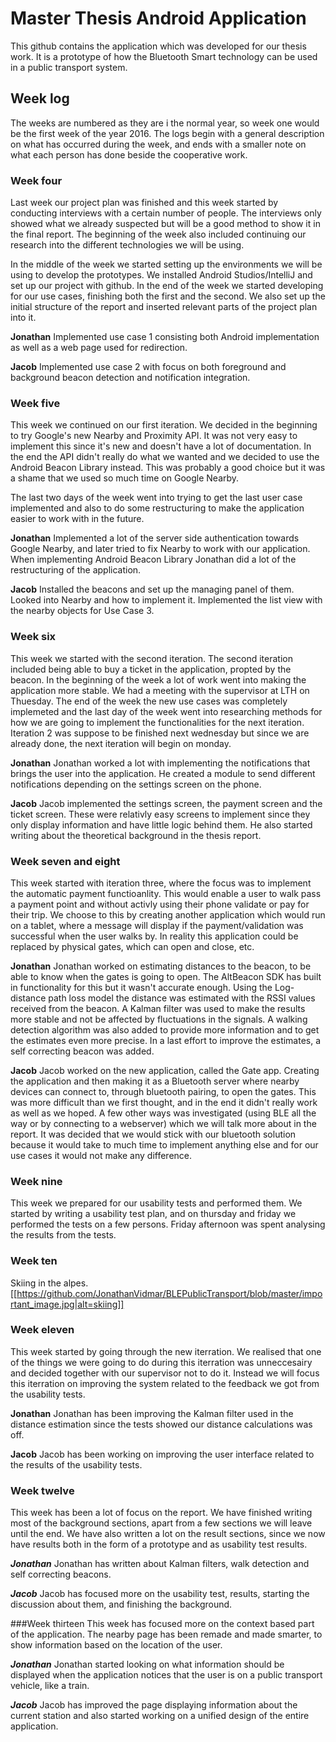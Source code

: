 # Master Thesis Android Application
This github contains the application which was developed for our thesis work. It is a prototype of how the Bluetooth Smart technology can be used in a public transport system.

## Week log
The weeks are numbered as they are i the normal year, so week one would be the first week of the year 2016.
The logs begin with a general description on what has occurred during the week, and ends with a smaller note on what each person has done beside the cooperative work.

### Week four 
Last week our project plan was finished and this week started by conducting interviews with a certain number of people. The interviews only showed what we already suspected but will be a good method to show it in the final report. The beginning of the week also included continuing our research into the different technologies we will be using.

In the middle of the week we started setting up the environments we will be using to develop the prototypes. We installed Android Studios/IntelliJ and set up our project with github. In the end of the week we started developing for our use cases, finishing both the first and the second.
We also set up the initial structure of the report and inserted relevant parts of the project plan into it.

**Jonathan**
Implemented use case 1 consisting both Android implementation as well as a web page used for redirection.

**Jacob**
Implemented use case 2 with focus on both foreground and background beacon detection and notification integration.

### Week five
This week we continued on our first iteration. We decided in the beginning to try Google's new Nearby and Proximity API. It was not very easy to implement this since it's new and doesn't have a lot of documentation. In the end the API didn't really do what we wanted and we decided to use the Android Beacon Library instead. This was probably a good choice but it was a shame that we used so much time on Google Nearby. 

The last two days of the week went into trying to get the last user case implemented and also to do some restructuring to make the application easier to work with in the future.

**Jonathan**
Implemented a lot of the server side authentication towards Google Nearby, and later tried to fix Nearby to work with our application. When implementing Android Beacon Library Jonathan did a lot of the restructuring of the application.

**Jacob**
Installed the beacons and set up the managing panel of them. Looked into Nearby and how to implement it. Implemented the list view with the nearby objects for Use Case 3.

### Week six
This week we started with the second iteration. The second iteration included being able to buy a ticket in the application, propted by the beacon. In the beginning of the week a lot of work went into making the application more stable. We had a meeting with the supervisor at LTH on Thuesday. The end of the week the new use cases was completely implemeted and the last day of the week went into researching methods for how we are going to implement the functionalities for the next iteration. Iteration 2 was suppose to be finished next wednesday but since we are already done, the next iteration will begin on monday.

**Jonathan**
Jonathan worked a lot with implementing the notifications that brings the user into the application. He created a module to send different notifications depending on the settings screen on the phone. 

**Jacob**
Jacob implemented the settings screen, the payment screen and the ticket screen. These were relativly easy screens to implement since they only display information and have little logic behind them. He also started writing about the theoretical background in the thesis report.

### Week seven and eight
This week started with iteration three, where the focus was to implement the automatic payment functioanlity. This would enable a user to walk pass a payment point and without activly using their phone validate or pay for their trip. We choose to this by creating another application which would run on a tablet, where a message will display if the payment/validation was successful when the user walks by. In reality this application could be replaced by physical gates, which can open and close, etc.

**Jonathan**
Jonathan worked on estimating distances to the beacon, to be able to know when the gates is going to open. The AltBeacon SDK has built in functionality for this but it wasn't accurate enough. Using the Log-distance path loss model the distance was estimated with the RSSI values received from the beacon. A Kalman filter was used to make the results more stable and not be affected by fluctuations in the signals. A walking detection algorithm was also added to provide more information and to get the estimates even more precise. In a last effort to improve the estimates, a self correcting beacon was added.

**Jacob** 
Jacob worked on the new application, called the Gate app. Creating the application and then making it as a Bluetooth server where nearby devices can connect to, through bluetooth pairing, to open the gates. This was more difficult than we first thought, and in the end it didn't really work as well as we hoped. A few other ways was investigated (using BLE all the way or by connecting to a webserver) which we will talk more about in the report. It was decided that we would stick with our bluetooth solution because it would take to much time to implement anything else and for our use cases it would not make any difference.

### Week nine
This week we prepared for our usability tests and performed them. We started by writing a usability test plan, and on thursday and friday we performed the tests on a few persons. Friday afternoon was spent analysing the results from the tests.

### Week ten
Skiing in the alpes.
[[https://github.com/JonathanVidmar/BLEPublicTransport/blob/master/important_image.jpg|alt=skiing]]
### Week eleven
This week started by going through the new iterration. We realised that one of the things we were going to do during this iterration was unneccesairy and decided together with our supervisor not to do it. Instead we will focus this iterration on improving the system related to the feedback we got from the usability tests.

**Jonathan**
Jonathan has been improving the Kalman filter used in the distance estimation since the tests showed our distance calculations was off. 

**Jacob**
Jacob has been working on improving the user interface related to the results of the usability tests.

### Week twelve
This week has been a lot of focus on the report. We have finished writing most of the background sections, apart from a few sections we will leave until the end. We have also written a lot on the result sections, since we now have results both in the form of a prototype and as usability test results. 

***Jonathan***
Jonathan has written about Kalman filters, walk detection and self correcting beacons.

***Jacob***
Jacob has focused more on the usability test, results, starting the discussion about them, and finishing the background.

###Week thirteen
This week has focused more on the context based part of the application. The nearby page has been remade and made smarter, to show information based on the location of the user.

***Jonathan***
Jonathan started looking on what information should be displayed when the application notices that the user is on a public transport vehicle, like a train. 

***Jacob*** 
Jacob has improved the page displaying information about the current station and also started working on a unified design of the entire application.
